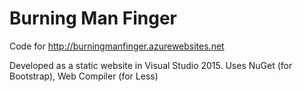 # Burning Man Finger

Code for http://burningmanfinger.azurewebsites.net

Developed as a static website in Visual Studio 2015. Uses NuGet (for Bootstrap), Web Compiler (for Less)
